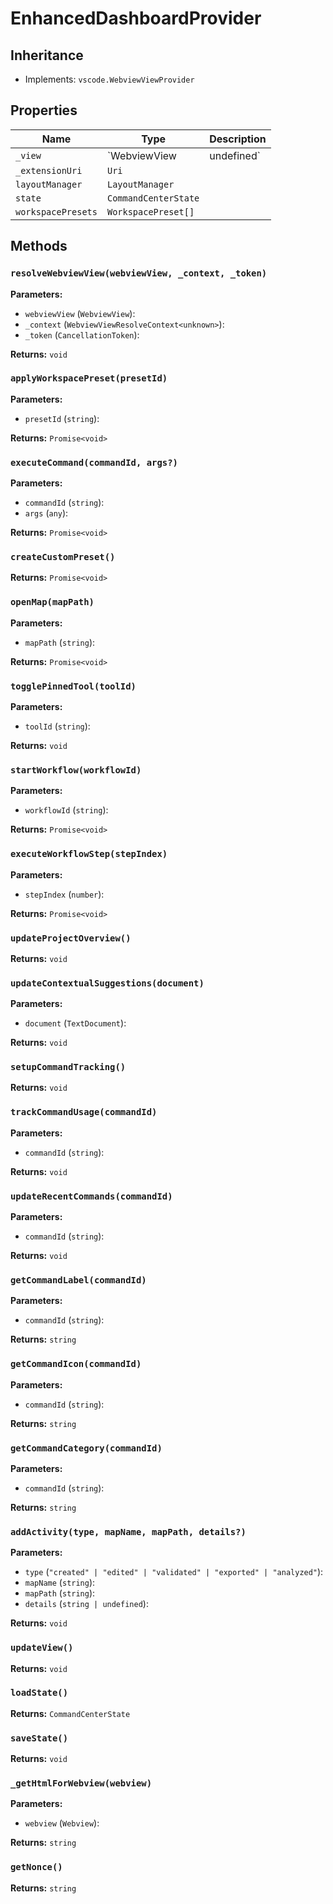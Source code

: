 # EnhancedDashboardProvider

## Inheritance

- Implements: `vscode.WebviewViewProvider`

## Properties

| Name | Type | Description |
|------|------|-------------|
| `_view` | `WebviewView | undefined` |  |
| `_extensionUri` | `Uri` |  |
| `layoutManager` | `LayoutManager` |  |
| `state` | `CommandCenterState` |  |
| `workspacePresets` | `WorkspacePreset[]` |  |

## Methods

### `resolveWebviewView(webviewView, _context, _token)`

**Parameters:**

- `webviewView` (`WebviewView`): 
- `_context` (`WebviewViewResolveContext<unknown>`): 
- `_token` (`CancellationToken`): 

**Returns:** `void`

### `applyWorkspacePreset(presetId)`

**Parameters:**

- `presetId` (`string`): 

**Returns:** `Promise<void>`

### `executeCommand(commandId, args?)`

**Parameters:**

- `commandId` (`string`): 
- `args` (`any`): 

**Returns:** `Promise<void>`

### `createCustomPreset()`

**Returns:** `Promise<void>`

### `openMap(mapPath)`

**Parameters:**

- `mapPath` (`string`): 

**Returns:** `Promise<void>`

### `togglePinnedTool(toolId)`

**Parameters:**

- `toolId` (`string`): 

**Returns:** `void`

### `startWorkflow(workflowId)`

**Parameters:**

- `workflowId` (`string`): 

**Returns:** `Promise<void>`

### `executeWorkflowStep(stepIndex)`

**Parameters:**

- `stepIndex` (`number`): 

**Returns:** `Promise<void>`

### `updateProjectOverview()`

**Returns:** `void`

### `updateContextualSuggestions(document)`

**Parameters:**

- `document` (`TextDocument`): 

**Returns:** `void`

### `setupCommandTracking()`

**Returns:** `void`

### `trackCommandUsage(commandId)`

**Parameters:**

- `commandId` (`string`): 

**Returns:** `void`

### `updateRecentCommands(commandId)`

**Parameters:**

- `commandId` (`string`): 

**Returns:** `void`

### `getCommandLabel(commandId)`

**Parameters:**

- `commandId` (`string`): 

**Returns:** `string`

### `getCommandIcon(commandId)`

**Parameters:**

- `commandId` (`string`): 

**Returns:** `string`

### `getCommandCategory(commandId)`

**Parameters:**

- `commandId` (`string`): 

**Returns:** `string`

### `addActivity(type, mapName, mapPath, details?)`

**Parameters:**

- `type` (`"created" | "edited" | "validated" | "exported" | "analyzed"`): 
- `mapName` (`string`): 
- `mapPath` (`string`): 
- `details` (`string | undefined`): 

**Returns:** `void`

### `updateView()`

**Returns:** `void`

### `loadState()`

**Returns:** `CommandCenterState`

### `saveState()`

**Returns:** `void`

### `_getHtmlForWebview(webview)`

**Parameters:**

- `webview` (`Webview`): 

**Returns:** `string`

### `getNonce()`

**Returns:** `string`

